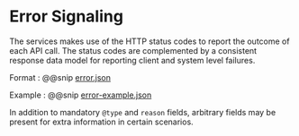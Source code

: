 # Error Signaling

The services makes use of the HTTP status codes to report the outcome of each API call. The status codes are
complemented by a consistent response data model for reporting client and system level failures.

Format
:   @@snip [error.json](assets/error.json)

Example
:   @@snip [error-example.json](assets/error-example.json)

In addition to mandatory `@type` and `reason` fields, arbitrary fields may be present for extra information in certain scenarios.